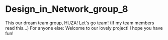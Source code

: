 # Design_in_Network_group_8
This our dream team group, HUZA!
Let's go team! (If my team members read this...)
For anyone else: Welcome to our lovely project!
I hope you have fun!
